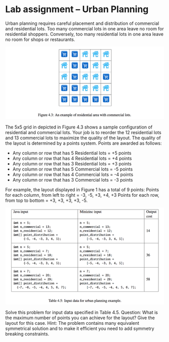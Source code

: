 # Lab assignment – Urban Planning

Urban planning requires careful placement and distribution of commercial and residential lots. Too many
commercial lots in one area leave no room for residential shoppers. Conversely, too many residential lots in one
area leave no room for shops or restaurants.

![alt text](rsc/example.png)

The 5x5 grid in depicted in Figure 4.3 shows a sample configuration of residential and commercial lots. Your job is to reorder the 12 residential lots and 13 commercial lots to maximize the quality of the layout.
The quality of the layout is determined by a points system. Points are awarded as follows:

* Any column or row that has 5 Residential lots = +5 points
* Any column or row that has 4 Residential lots = +4 points
* Any column or row that has 3 Residential lots = +3 points
* Any column or row that has 5 Commercial lots = -5 points
* Any column or row that has 4 Commercial lots = -4 points
* Any column or row that has 3 Commercial lots = -3 points

For example, the layout displayed in Figure 1 has a total of 9 points: Points for each column, from left to
right = -3, -5, +3, +4, +3 Points for each row, from top to bottom = +3, +3, +3, +3, -5.

![alt text](rsc/test_cases.png)

Solve this problem for input data specified in Table 4.5.
Question: What is the maximum number of points you can achieve for the layout? Give the layout for this
case.
Hint: The problem contains many equivalent symmetrical solution and to make it efficient you need to add
symmetry breaking constraints.
